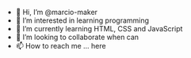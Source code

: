 - 👋 Hi, I’m @marcio-maker
- 👀 I’m interested in learning programming
- 🌱 I’m currently learning HTML, CSS and JavaScript 
- 💞️ I’m looking to collaborate when can
- 📫 How to reach me ... here

<!---
marcio-maker/marcio-maker is a ✨ special ✨ repository because its `README.md` (this file) appears on your GitHub profile.
You can click the Preview link to take a look at your changes.
--->
